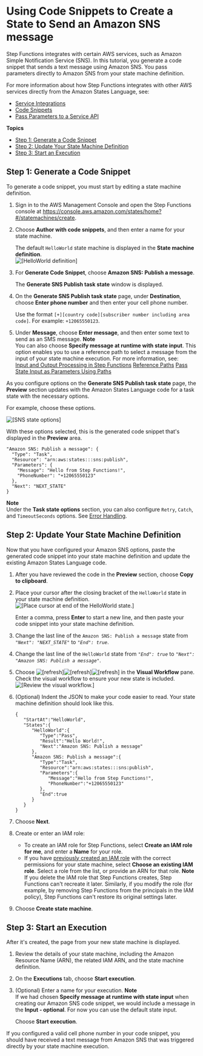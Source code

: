 # Using Code Snippets to Create a State to Send an Amazon SNS message<a name="tutorial-code-snippet"></a>

Step Functions integrates with certain AWS services, such as Amazon Simple Notification Service \(SNS\)\. In this tutorial, you generate a code snippet that sends a text message using Amazon SNS\. You pass parameters directly to Amazon SNS from your state machine definition\.

For more information about how Step Functions integrates with other AWS services directly from the Amazon States Language, see:
+ [Service Integrations](concepts-service-integrations.md)
+ [Code Snippets](concepts-code-snippets.md)
+ [Pass Parameters to a Service API](connect-parameters.md)

**Topics**
+ [Step 1: Generate a Code Snippet](#tutorial-code-snippet-1)
+ [Step 2: Update Your State Machine Definition](#tutorial-code-snippet-2)
+ [Step 3: Start an Execution](#tutorial-code-snippet-3)

## Step 1: Generate a Code Snippet<a name="tutorial-code-snippet-1"></a>

To generate a code snippet, you must start by editing a state machine definition\. 

1. Sign in to the AWS Management Console and open the Step Functions console at [https://console\.aws\.amazon\.com/states/home?\#/statemachines/create](https://console.aws.amazon.com/states/home?#/statemachines/create)\.

1. Choose **Author with code snippets**, and then enter a name for your state machine\.

   The default `HelloWorld` state machine is displayed in the **State machine definition**\.  
![\[HelloWorld definition\]](http://docs.aws.amazon.com/step-functions/latest/dg/images/tutorial-code-snippet-sns.png)

1. For **Generate Code Snippet**, choose **Amazon SNS: Publish a message**\.

   The **Generate SNS Publish task state** window is displayed\.

1. On the **Generate SNS Publish task state** page, under **Destination**, choose **Enter phone number** and then enter your cell phone number\.

   Use the format `[+][country code][subscriber number including area code]`\. For example: `+12065550123`\.

1. Under **Message**, choose **Enter message**, and then enter some text to send as an SMS message\.
**Note**  
You can also choose **Specify message at runtime with state input**\. This option enables you to use a reference path to select a message from the input of your state machine execution\. For more information, see:  
[Input and Output Processing in Step Functions](concepts-input-output-filtering.md)
[Reference Paths](amazon-states-language-input-output-processing.md#amazon-states-language-reference-paths)
[Pass State Input as Parameters Using Paths](connect-parameters.md#connect-parameters-path)

As you configure options on the **Generate SNS Publish task state** page, the **Preview** section updates with the Amazon States Language code for a task state with the necessary options\. 

For example, choose these options\.

![\[SNS state options\]](http://docs.aws.amazon.com/step-functions/latest/dg/images/tutorial-code-snippet-sns-options.png)

With these options selected, this is the generated code snippet that's displayed in the **Preview** area\.

```
"Amazon SNS: Publish a message": {
  "Type": "Task",
  "Resource": "arn:aws:states:::sns:publish",
  "Parameters": {
    "Message": "Hello from Step Functions!",
    "PhoneNumber": "+12065550123"
  },
  "Next": "NEXT_STATE"
}
```

**Note**  
Under the **Task state options** section, you can also configure `Retry`, `Catch`, and `TimeoutSeconds` options\. See [Error Handling](concepts-error-handling.md)\.

## Step 2: Update Your State Machine Definition<a name="tutorial-code-snippet-2"></a>

Now that you have configured your Amazon SNS options, paste the generated code snippet into your state machine definition and update the existing Amazon States Language code\.

1. After you have reviewed the code in the **Preview** section, choose **Copy to clipboard**\.

1. Place your cursor after the closing bracket of the `HelloWorld` state in your state machine definition\.  
![\[Place cursor at end of the HelloWorld state.\]](http://docs.aws.amazon.com/step-functions/latest/dg/images/tutorial-code-snippet-sns-place-cursor.png)

   Enter a comma, press **Enter** to start a new line, and then paste your code snippet into your state machine definition\.

1. Change the last line of the `Amazon SNS: Publish a message` state from *`"Next": "NEXT_STATE"`* to *`"End": true`*\.

1. Change the last line of the `HelloWorld` state from *`"End": true`* to *`"Next": "Amazon SNS: Publish a message"`*\.

1. Choose ![\[refresh\]](http://docs.aws.amazon.com/step-functions/latest/dg/images/tutorial-getting-started-refresh.png)![\[refresh\]](http://docs.aws.amazon.com/step-functions/latest/dg/)![\[refresh\]](http://docs.aws.amazon.com/step-functions/latest/dg/) in the **Visual Workflow** pane\. Check the visual workflow to ensure your new state is included\.  
![\[Review the visual workflow.\]](http://docs.aws.amazon.com/step-functions/latest/dg/images/tutorial-code-snippet-sns-visual-workflow.png)

1. \(Optional\) Indent the JSON to make your code easier to read\. Your state machine definition should look like this\.

   ```
   {  
      "StartAt":"HelloWorld",
      "States":{  
         "HelloWorld":{  
            "Type":"Pass",
            "Result":"Hello World!",
            "Next":"Amazon SNS: Publish a message"
         },
         "Amazon SNS: Publish a message":{  
            "Type":"Task",
            "Resource":"arn:aws:states:::sns:publish",
            "Parameters":{  
               "Message":"Hello from Step Functions!",
               "PhoneNumber":"+12065550123"
            },
            "End":true
         }
      }
   }
   ```

1. Choose **Next**\.

1. Create or enter an IAM role:
   + To create an IAM role for Step Functions, select **Create an IAM role for me**, and enter a **Name** for your role\.
   + If you have [previously created an IAM role](procedure-create-iam-role.md) with the correct permissions for your state machine, select **Choose an existing IAM role**\. Select a role from the list, or provide an ARN for that role\. 
**Note**  
If you delete the IAM role that Step Functions creates, Step Functions can't recreate it later\. Similarly, if you modify the role \(for example, by removing Step Functions from the principals in the IAM policy\), Step Functions can't restore its original settings later\. 

1. Choose **Create state machine**\.

## Step 3: Start an Execution<a name="tutorial-code-snippet-3"></a>

After it's created, the page from your new state machine is displayed\.

1. Review the details of your state machine, including the Amazon Resource Name \(ARN\), the related IAM ARN, and the state machine definition\.

1. On the **Executions** tab, choose **Start execution**\.

1. \(Optional\) Enter a name for your execution\. 
**Note**  
If we had chosen **Specify message at runtime with state input** when creating our Amazon SNS code snippet, we would include a message in the **Input \- optional**\. For now you can use the default state input\.

   Choose **Start execution**\.

If you configured a valid cell phone number in your code snippet, you should have received a text message from Amazon SNS that was triggered directly by your state machine execution\.